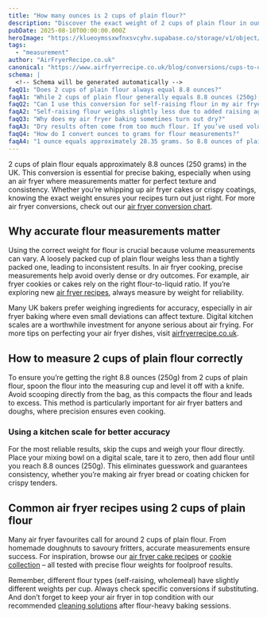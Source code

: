 ```yaml
---
title: "How many ounces is 2 cups of plain flour?"
description: "Discover the exact weight of 2 cups of plain flour in ounces for perfect baking every time. Includes UK conversions and air fryer tips!"
pubDate: 2025-08-10T00:00:00.000Z
heroImage: "https://klueoymssxwfnxsvcyhv.supabase.co/storage/v1/object/public/Shmucket/how-many-ounces-is-2-cups-of-plain-flour.webp"
tags:
  - "measurement"
author: "AirFryerRecipe.co.uk"
canonical: "https://www.airfryerrecipe.co.uk/blog/conversions/cups-to-ounces/how-many-ounces-is-2-cups-of-plain-flour"
schema: |
  <!-- Schema will be generated automatically -->
faqQ1: "Does 2 cups of plain flour always equal 8.8 ounces?"
faqA1: "While 2 cups of plain flour generally equals 8.8 ounces (250g), slight variations can occur based on how you measure. Spooning and levelling gives the most consistent results. Humidity and flour brand can also cause minor weight differences."
faqQ2: "Can I use this conversion for self-raising flour in my air fryer?"
faqA2: "Self-raising flour weighs slightly less due to added raising agents. For 2 cups of self-raising flour, expect about 8.5 ounces (240g). Always adjust measurements when substituting flour types in air fryer recipes for best results."
faqQ3: "Why does my air fryer baking sometimes turn out dry?"
faqA3: "Dry results often come from too much flour. If you’ve used volume measurements (cups) instead of weight (ounces), you might have accidentally added extra flour. Weighing ingredients prevents this common air fryer baking issue."
faqQ4: "How do I convert ounces to grams for flour measurements?"
faqA4: "1 ounce equals approximately 28.35 grams. So 8.8 ounces of plain flour is about 250g. Most UK recipes use grams, so keeping a conversion chart handy helps when adapting recipes for your air fryer."
---
```

<p>2 cups of plain flour equals approximately 8.8 ounces (250 grams) in the UK. This conversion is essential for precise baking, especially when using an air fryer where measurements matter for perfect texture and consistency. Whether you’re whipping up air fryer cakes or crispy coatings, knowing the exact weight ensures your recipes turn out just right. For more air fryer conversions, check out our <a href=https://www.airfryerrecipe.co.uk/air-fryer-conversion-chart>air fryer conversion chart</a>.</p>  

<h2>Why accurate flour measurements matter</h2>  
<p>Using the correct weight for flour is crucial because volume measurements can vary. A loosely packed cup of plain flour weighs less than a tightly packed one, leading to inconsistent results. In air fryer cooking, precise measurements help avoid overly dense or dry outcomes. For example, air fryer cookies or cakes rely on the right flour-to-liquid ratio. If you’re exploring new <a href=https://www.airfryerrecipe.co.uk/recipes>air fryer recipes</a>, always measure by weight for reliability.</p>  

<p>Many UK bakers prefer weighing ingredients for accuracy, especially in air fryer baking where even small deviations can affect texture. Digital kitchen scales are a worthwhile investment for anyone serious about air frying. For more tips on perfecting your air fryer dishes, visit <a href=https://www.airfryerrecipe.co.uk>airfryerrecipe.co.uk</a>.</p>  

<h2>How to measure 2 cups of plain flour correctly</h2>  
<p>To ensure you’re getting the right 8.8 ounces (250g) from 2 cups of plain flour, spoon the flour into the measuring cup and level it off with a knife. Avoid scooping directly from the bag, as this compacts the flour and leads to excess. This method is particularly important for air fryer batters and doughs, where precision ensures even cooking.</p>  

<h3>Using a kitchen scale for better accuracy</h3>  
<p>For the most reliable results, skip the cups and weigh your flour directly. Place your mixing bowl on a digital scale, tare it to zero, then add flour until you reach 8.8 ounces (250g). This eliminates guesswork and guarantees consistency, whether you’re making air fryer bread or coating chicken for crispy tenders.</p>  

<h2>Common air fryer recipes using 2 cups of plain flour</h2>  
<p>Many air fryer favourites call for around 2 cups of plain flour. From homemade doughnuts to savoury fritters, accurate measurements ensure success. For inspiration, browse our <a href=https://www.airfryerrecipe.co.uk/recipe-category/cakes>air fryer cake recipes</a> or <a href=https://www.airfryerrecipe.co.uk/recipe-category/cookies>cookie collection</a> – all tested with precise flour weights for foolproof results.</p>  

<p>Remember, different flour types (self-raising, wholemeal) have slightly different weights per cup. Always check specific conversions if substituting. And don’t forget to keep your air fryer in top condition with our recommended <a href=https://www.airfryerrecipe.co.uk/air-fryer-cleaner>cleaning solutions</a> after flour-heavy baking sessions.</p>
